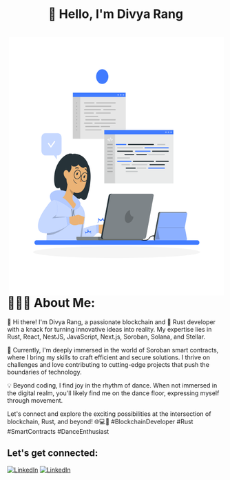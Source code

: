 <h1 align="center"> 🦀 Hello, I'm Divya Rang </h1>

 <br/>
  <img align="right" alt="GIF" src="https://github.com/divyarang24/divyarang24/blob/main/image.svg" width="500" height="600" />
<h1>👨🏻‍💻 About Me:</h1>

<p>👋 Hi there! I'm Divya Rang, a passionate blockchain and  🦀 Rust developer with a knack for turning innovative ideas into reality. My expertise lies in Rust, React, NestJS, JavaScript, Next.js, Soroban, Solana, and Stellar.

🚀 Currently, I'm deeply immersed in the world of Soroban smart contracts, where I bring my skills to craft efficient and secure solutions. I thrive on challenges and love contributing to cutting-edge projects that push the boundaries of technology.

💡 Beyond coding, I find joy in the rhythm of dance. When not immersed in the digital realm, you'll likely find me on the dance floor, expressing myself through movement.

Let's connect and explore the exciting possibilities at the intersection of blockchain, Rust, and beyond! 🌐💻💃 #BlockchainDeveloper #Rust #SmartContracts #DanceEnthusiast</p>


##  Let's get connected:

<p>
 <a href="https://www.linkedin.com/in/divya-rang-3a0002230/" target="_blank"><img alt="LinkedIn" src="https://img.shields.io/badge/linkedin-%230077B5.svg?&style=for-the-badge&logo=linkedin&logoColor=white"  height="30px"/></a> 
  <a href="https://www.linkedin.com/in/divya-rang-3a0002230/" target="_blank"><img alt="LinkedIn" src="https://img.shields.io/badge/Gmail-8A2BE2?&style=for-the-badge&logo=gmail&logoColor=white"  height="30px"/></a> 

 
</p>
